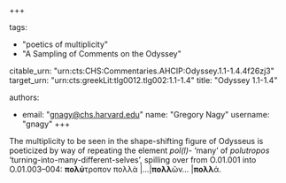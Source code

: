 +++

tags:
- "poetics of multiplicity"
- "A Sampling of Comments on the Odyssey"

citable_urn: "urn:cts:CHS:Commentaries.AHCIP:Odyssey.1.1-1.4.4f26zj3"
target_urn: "urn:cts:greekLit:tlg0012.tlg002:1.1-1.4"
title: "Odyssey 1.1-1.4"

authors:
- email: "gnagy@chs.harvard.edu"
  name: "Gregory Nagy"
  username: "gnagy"
+++

<p>The multiplicity to be seen in the shape-shifting figure of Odysseus is poeticized by way of repeating the element <em>pol(l)-</em> ‘many’ of <em>polutropos</em> ‘turning-into-many-different-selves’, spilling over from O.01.001 into O.01.003–004: <strong>πολύ</strong>τροπον πολλὰ |…|<strong>πολλ</strong>ῶν… |<strong>πολλ</strong>ά.</p>
